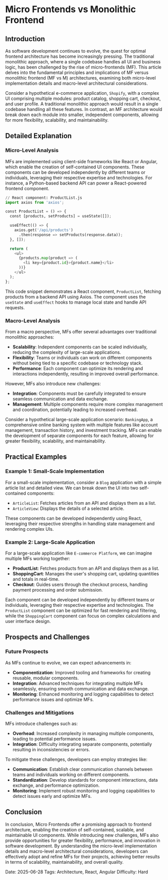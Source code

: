 # Micro Frontends vs Monolithic Frontend
## Introduction

As software development continues to evolve, the quest for optimal frontend architecture has become increasingly pressing. The traditional monolithic approach, where a single codebase handles all UI and business logic, has been challenged by the rise of micro-frontends (MF). This article delves into the fundamental principles and implications of MF versus monolithic frontend (MF vs M) architectures, examining both micro-level implementation details and macro-level architectural considerations.

Consider a hypothetical e-commerce application, `Shopify`, with a complex UI comprising multiple modules: product catalog, shopping cart, checkout, and user profile. A traditional monolithic approach would result in a single codebase handling all these features. In contrast, an MF architecture would break down each module into smaller, independent components, allowing for more flexibility, scalability, and maintainability.

## Detailed Explanation

### Micro-Level Analysis

MFs are implemented using client-side frameworks like React or Angular, which enable the creation of self-contained UI components. These components can be developed independently by different teams or individuals, leveraging their respective expertise and technologies. For instance, a Python-based backend API can power a React-powered frontend component.

```python
// React component: ProductList.js
import axios from 'axios';

const ProductList = () => {
  const [products, setProducts] = useState([]);

  useEffect(() => {
    axios.get('/api/products')
      .then(response => setProducts(response.data));
  }, []);

  return (
    <ul>
      {products.map(product => (
        <li key={product.id}>{product.name}</li>
      ))}
    </ul>
  );
};
```

This code snippet demonstrates a React component, `ProductList`, fetching products from a backend API using Axios. The component uses the `useState` and `useEffect` hooks to manage local state and handle API requests.

### Macro-Level Analysis

From a macro perspective, MFs offer several advantages over traditional monolithic approaches:

* **Scalability**: Independent components can be scaled individually, reducing the complexity of large-scale applications.
* **Flexibility**: Teams or individuals can work on different components without being tied to a specific codebase or technology stack.
* **Performance**: Each component can optimize its rendering and interactions independently, resulting in improved overall performance.

However, MFs also introduce new challenges:

* **Integration**: Components must be carefully integrated to ensure seamless communication and data exchange.
* **Management**: Multiple components require more complex management and coordination, potentially leading to increased overhead.

Consider a hypothetical large-scale application scenario: `BankingApp`, a comprehensive online banking system with multiple features like account management, transaction history, and investment tracking. MFs can enable the development of separate components for each feature, allowing for greater flexibility, scalability, and maintainability.

## Practical Examples

### Example 1: Small-Scale Implementation

For a small-scale implementation, consider a `Blog` application with a simple article list and detailed view. We can break down the UI into two self-contained components:

* `ArticleList`: Fetches articles from an API and displays them as a list.
* `ArticleView`: Displays the details of a selected article.

These components can be developed independently using React, leveraging their respective strengths in handling state management and rendering complex UIs.

### Example 2: Large-Scale Application

For a large-scale application like `E-commerce Platform`, we can imagine multiple MFs working together:

* **ProductList**: Fetches products from an API and displays them as a list.
* **ShoppingCart**: Manages the user's shopping cart, updating quantities and totals in real-time.
* **Checkout**: Guides users through the checkout process, handling payment processing and order submission.

Each component can be developed independently by different teams or individuals, leveraging their respective expertise and technologies. The `ProductList` component can be optimized for fast rendering and filtering, while the `ShoppingCart` component can focus on complex calculations and user interface design.

## Prospects and Challenges

### Future Prospects

As MFs continue to evolve, we can expect advancements in:

* **Componentization**: Improved tooling and frameworks for creating reusable, modular components.
* **Integration**: Advanced techniques for integrating multiple MFs seamlessly, ensuring smooth communication and data exchange.
* **Monitoring**: Enhanced monitoring and logging capabilities to detect performance issues and optimize MFs.

### Challenges and Mitigations

MFs introduce challenges such as:

* **Overhead**: Increased complexity in managing multiple components, leading to potential performance issues.
* **Integration**: Difficulty integrating separate components, potentially resulting in inconsistencies or errors.

To mitigate these challenges, developers can employ strategies like:

* **Communication**: Establish clear communication channels between teams and individuals working on different components.
* **Standardization**: Develop standards for component interactions, data exchange, and performance optimization.
* **Monitoring**: Implement robust monitoring and logging capabilities to detect issues early and optimize MFs.

## Conclusion

In conclusion, Micro Frontends offer a promising approach to frontend architecture, enabling the creation of self-contained, scalable, and maintainable UI components. While introducing new challenges, MFs also provide opportunities for greater flexibility, performance, and innovation in software development. By understanding the micro-level implementation details and macro-level architectural considerations, developers can effectively adopt and refine MFs for their projects, achieving better results in terms of scalability, maintainability, and overall quality.

Date: 2025-06-28
Tags: Architecture, React, Angular
Difficulty: Hard